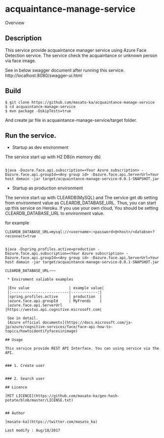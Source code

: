 acquaintance-manage-service
====

Overview

## Description

 This service provide acquaintance manager service using Azure Face Detection service.
 The service check the acquaintance or unknown person via face image.
 
  See in below swagger document after running this service.
  http://localhost:8080/swagger-ui.html


## Build

~~~~
$ git clone https://github.com/masato-ka/acquaintance-manage-service
$ cd acquaintance-manage-service
$ mvn package -DskipTests=true
~~~~

And create jar file in acquaintance-manage-service/target folder.

## Run the service.

* Startup as dev environment

The service start up with H2 DB(in memory db)

~~~

$java -Dazure.face.api.subscription=<Your Azure subscription> -Dazure.face.api.groupId=<Any group id> -Dazure.face.api.ServerUrl=Your host domain -jar target/acquaintance-manage-service-0.0.1-SNAPSHOT.jar 

~~~

* Startup as production environment

The service start up with CLEARDB(MySQL) and The service get db setting from environment value as CLEARDB_DATABASE_URL. Thus, you can start up this service on Heroku. If you use your own cloud, You should be setting CLEARDB_DATABASE_URL to environment value.

for example 

~~~
CLEARDB_DATABASE_URL=mysql://<username>:<password>@<host>/<databse>?reconnect=true 
~~~

~~~

$java -Dspring.profiles.active=production -Dazure.face.api.subscription=<Your Azure subscription> -Dazure.face.api.groupId=<Any group id> -Dazure.face.api.ServerUrl=Your host domain -jar target/acquaintance-manage-service-0.0.1-SNAPSHOT.jar 

CLEARDB_DATABASE_URL~~~

 * Enviroment valiable examples 
 
 |Env value                  | example value|
 |:--------------------------|------------:|
 |spring.profiles.active     | production  |
 |azure.face.api.groupId     | MyFrends    |
 |azure.face.api.ServerUrl   |https://westus.api.cognitive.microsoft.com|
 
 See in detail.
 [Azure official documents](https://docs.microsoft.com/ja-jp/azure/cognitive-services/face/face-api-how-to-topics/howtoidentifyfacesinimage)
 
## Usage

This service provide REST API Interface. You can using service via the API.


### 1. Create user
 
 
### 2. Search user

## Licence

[MIT LICENCE](https://github.com/masato-ka/geo-hash-potate/blob/master/LICENSE.txt)


## Author

[masato-ka](https://twitter.com/masato_ka)

Last modify : Aug/18/2017